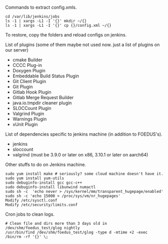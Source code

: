 
Commands to extract config.xmls.

    cd /var/lib/jenkins/jobs
    ls -1 | xargs -L1 -I '{}' mkdir ~/{}
    ls -1 | xargs -L1 -I '{}' cp {}/config.xml ~/{}

To restore, copy the folders and reload configs on jenkins.


List of plugins (some of them maybe not used now. just a list of plugins on our server)

* cmake Builder
* CCCC Plug-in
* Doxygen Plugin
* Embeddable Build Status Plugin
* Git Client Plugin
* Git Plugin
* Gitlab Hook Plugin
* Gitlab Merge Request Builder
* java.io.tmpdir cleaner plugin
* SLOCCount Plugin
* Valgrind Plugin
* Warnings Plugin
* xUnit Plugin


List of dependencies specific to jenkins machine (in addition to FOEDUS's).

* jenkins
* sloccount
* valgrind (must be 3.9.0 or later on x86, 3.10.1 or later on aarch64)

Other stuffs to do on Jenkins machine.

    sudo yum install make # seriously? some cloud machine doesn't have it.
    sudo yum install yum-utils
    sudo debuginfo-install gcc gcc-c++
    sudo debuginfo-install libunwind numactl
    sudo sh -c  'echo never > /sys/kernel/mm/transparent_hugepage/enabled'
    sudo sh -c 'echo 15000 > /proc/sys/vm/nr_hugepages'
    Modify /etc/sysctl.conf
    Modify /etc/security/limits.conf

Cron jobs to clean logs.

    # Clean file and dirs more than 3 days old in /dev/shm/foedus_test/glog nightly
    /usr/bin/find /dev/shm/foedus_test/glog -type d -mtime +2 -exec /bin/rm -rf '{}' \;
